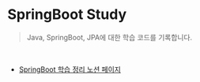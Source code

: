 # SpringBoot Study

> Java, SpringBoot, JPA에 대한 학습 코드를 기록합니다.

<br/>


- [SpringBoot 학습 정리 노션 페이지](https://ldhbenecia.notion.site/SpringBoot-bfea874555794dd2975c1bd7773432c5?pvs=4)